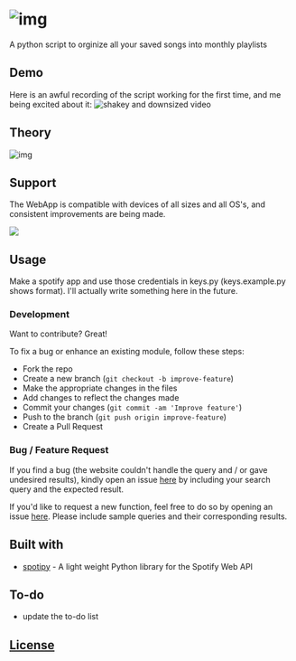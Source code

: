 # ![img](https://i.imgur.com/asrfVaW.png)
A python script to orginize all your saved songs into monthly playlists

## Demo
Here is an awful recording of the script working for the first time, and me being excited about it: ![shakey and downsized video](https://imgur.com/PGiEpyg)

## Theory
![img](https://github.com/djmango/spotify-monthly-playlists/blob/master/img/spotify-monthly-diag.png)

## Support
The WebApp is compatible with devices of all sizes and all OS's, and consistent improvements are being made.

![](https://iharsh234.github.io/WebApp/images/demo/mobile.png)

## Usage
Make a spotify app and use those credentials in keys.py (keys.example.py shows format). I'll actually write something here in the future.

### Development
Want to contribute? Great!

To fix a bug or enhance an existing module, follow these steps:

- Fork the repo
- Create a new branch (`git checkout -b improve-feature`)
- Make the appropriate changes in the files
- Add changes to reflect the changes made
- Commit your changes (`git commit -am 'Improve feature'`)
- Push to the branch (`git push origin improve-feature`)
- Create a Pull Request 

### Bug / Feature Request

If you find a bug (the website couldn't handle the query and / or gave undesired results), kindly open an issue [here](https://github.com/djmango/spotify-monthly-playlists/issues/new) by including your search query and the expected result.

If you'd like to request a new function, feel free to do so by opening an issue [here](https://github.com/djmango/spotify-monthly-playlists/issues/new). Please include sample queries and their corresponding results.


## Built with 

- [spotipy](https://github.com/plamere/spotipy) - A light weight Python library for the Spotify Web API

## To-do
- update the to-do list


## [License](https://github.com/djmango/spotify-monthly-playlists/blob/master/LICENSE)

